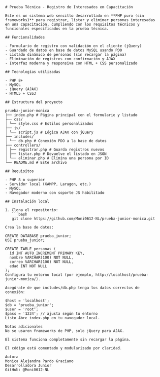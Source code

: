 ```plaintext
# Prueba Técnica - Registro de Interesados en Capacitación

Este es un sistema web sencillo desarrollado en **PHP puro (sin frameworks)** para registrar, listar y eliminar personas interesadas en una capacitación, cumpliendo con los requisitos técnicos y funcionales especificados en la prueba técnica.

## Funcionalidades

- Formulario de registro con validación en el cliente (jQuery)
- Guardado de datos en base de datos MySQL usando PDO
- Listado dinámico de personas (sin recargar la página)
- Eliminación de registros con confirmación y AJAX
- Interfaz moderna y responsiva con HTML + CSS personalizado

## Tecnologías utilizadas

- PHP 8+
- MySQL
- jQuery (AJAX)
- HTML5 + CSS3

## Estructura del proyecto

prueba-junior-monica
├── index.php # Página principal con el formulario y listado
├── css/
│ └── style.css # Estilos personalizados
├── js/
│ └── script.js # Lógica AJAX con jQuery
├── includes/
│ └── db.php # Conexión PDO a la base de datos
├── controllers/
│ ├── registrar.php # Guarda registros nuevos
│ ├── listar.php # Devuelve el listado en JSON
│ └── eliminar.php # Elimina una persona por ID
└── README.md # Este archivo

## Requisitos

- PHP 8 o superior
- Servidor local (XAMPP, Laragon, etc.)
- MySQL
- Navegador moderno con soporte JS habilitado

## Instalación local

1. Clona el repositorio:
   ```bash
   git clone https://github.com/Moni0612-NL/prueba-junior-monica.git

Crea la base de datos:

CREATE DATABASE prueba_junior;
USE prueba_junior;

CREATE TABLE personas (
  id INT AUTO_INCREMENT PRIMARY KEY,
  nombre VARCHAR(100) NOT NULL,
  correo VARCHAR(100) NOT NULL,
  edad INT NOT NULL
);
Configura tu entorno local (por ejemplo, http://localhost/prueba-junior-monica/).

Asegúrate de que includes/db.php tenga los datos correctos de conexión:

$host = 'localhost';
$db = 'prueba_junior';
$user = 'root';
$pass = '1234'; // ajusta según tu entorno
Listo Abre index.php en tu navegador local.

Notas adicionales
No se usaron frameworks de PHP, solo jQuery para AJAX.

El sistema funciona completamente sin recargar la página.

El código está comentado y modularizado por claridad.

Autora
Monica Alejandra Pardo Graciano
Desarrolladora Junior
GitHub: @Moni0612-NL

 
